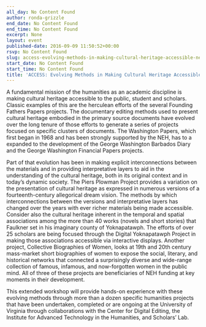```yaml
---
all_day: No Content Found
author: ronda-grizzle
end_date: No Content Found
end_time: No Content Found
excerpt: None
layout: event
published-date: 2016-09-09 11:50:52+00:00
rsvp: No Content Found
slug: access-evolving-methods-in-making-cultural-heritage-accessible-neh50
start_date: No Content Found
start_time: No Content Found
title: 'ACCESS: Evolving Methods in Making Cultural Heritage Accessible (NEH@50)'
---
```


A fundamental mission of the humanities as an academic discipline is making cultural heritage accessible to the public, student and scholars. Classic examples of this are the herculean efforts of the several Founding Fathers Papers projects. The documentary editing methods used to present cultural heritage embodied in the primary source documents have evolved over the long tenure of those efforts to generate a series of projects focused on specific clusters of documents. The Washington Papers, which first began in 1968 and has been strongly supported by the NEH, has to a expanded to the development of the George Washington Barbados Diary and the George Washington Financial Papers projects.

Part of that evolution has been in making explicit interconnections between the materials and in providing interpretative layers to aid in the understanding of the cultural heritage, both in its original context and in today’s dynamic society. The Piers Plowman Project provides a variation on the presentation of cultural heritage as expressed in numerous versions of a fourteenth-century allegorical dream vision. The methods by which interconnections between the versions and interpretative layers has changed over the years with ever richer materials being made accessible. Consider also the cultural heritage inherent in the temporal and spatial associations among the more than 40 works (novels and short stories) that Faulkner set in his imaginary county of Yoknapatawph. The efforts of over 25 scholars are being focused through the Digital Yoknapatawph Project in making those associations accessible via interactive displays. Another project, Collective Biographies of Women, looks at 19th and 20th century mass-market short biographies of women to expose the social, literary, and historical networks that connected a surprisingly diverse and wide-range collection of famous, infamous, and now-forgotten women in the public mind. All of three of these projects are beneficiaries of NEH funding at key moments in their development.

This extended workshop will provide hands-on experience with these evolving methods through more than a dozen specific humanities projects that have been undertaken, completed or are ongoing at the University of Virginia through collaborations with the Center for Digital Editing, the Institute for Advanced Technology in the Humanities, and Scholars’ Lab.
